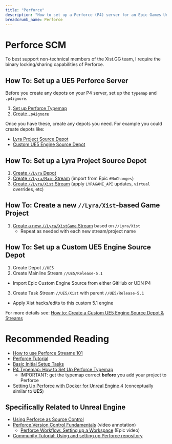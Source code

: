 ```yaml
---
title: "Perforce"
description: "How to set up a Perforce (P4) server for an Epic Games Unreal Engine project, including example Stream setup and working PowerShell examples for a UE5 custom engine and a UE5 Lyra game."
breadcrumb_name: Perforce
---
```


# Perforce SCM

To best support non-technical members of the Xist.GG team,
I require the binary locking/sharing capabilities of Perforce.


## How To: Set up a UE5 Perforce Server

Before you create any depots on your P4 server, set up the `typemap` and `.p4ignore`.

1. [Set up Perforce Typemap](./Typemap)
2. [Create `.p4ignore`](./p4ignore)

Once you have these, create any depots you need.
For example you could create depots like:

- [Lyra Project Source Depot](#LyraProjectSourceDepot)
- [Custom UE5 Engine Source Depot](#CustomUE5EngineSourceDepot)


<a id='LyraProjectSourceDepot'></a>
## How To: Set up a Lyra Project Source Depot

1. [Create `//Lyra` Depot](./How-to-Create-Lyra-Depot)
2. [Create `//Lyra/Main` Stream](./How-to-Create-Lyra-Main-Stream) (import from Epic `#NoChanges`)
3. [Create `//Lyra/Xist` Stream](./How-to-Create-Lyra-Xist-Stream) (apply `LYRAGAME_API` updates, `virtual` overrides, etc)


## How To: Create a new `//Lyra/Xist`-based Game Project

1. [Create a new `//Lyra/XistGame` Stream](./How-to-Create-Lyra-Xist-Game-Stream) based on `//Lyra/Xist`
   - Repeat as needed with each new stream/project name


<a id='CustomUE5EngineSourceDepot'></a>
## How To: Set up a Custom UE5 Engine Source Depot

1. Create Depot `//UE5`
2. Create Mainline Stream `//UE5/Release-5.1`
  - Import Epic Custom Engine Source from either GitHub or UDN P4
3. Create Task Stream `//UE5/Xist` with parent `//UE5/Release-5.1`
  - Apply Xist hacks/edits to this custom 5.1 engine

For more details see: [How to: Create a Custom UE5 Engine Source Depot & Streams](./How-to-Create-Engine-Source-Depot)


# Recommended Reading

- [How to use Perforce Streams 101](https://www.perforce.com/blog/vcs/how-use-perforce-streams-101)
- [Perforce Tutorial](https://www.perforce.com/manuals/p4guide/Content/P4Guide/chapter.tutorial.html)
- [Basic Initial Setup Tasks](https://www.perforce.com/manuals/p4guide/Content/P4Guide/basic-tasks.initial.html)
- [P4 Typemap: How to Set Up Perforce Typemap](https://www.perforce.com/blog/vcs/perforce-p4-typemap)
  - IMPORTANT: get the typemap correct **before** you add your project to Perforce
- [Setting Up Perforce with Docker for Unreal Engine 4](https://www.froyok.fr/blog/2018-09-setting-up-perforce-with-docker-for-unreal-engine-4/) (conceptually similar to **UE5**)


## Specifically Related to Unreal Engine

- [Using Perforce as Source Control](https://docs.unrealengine.com/5.1/en-US/using-perforce-as-source-control-for-unreal-engine/)
- [Perforce Version Control Fundamentals](./Annotations/Inside-Unreal/EpicGames-Version-Control-Fundamentals) (video annotation)
  - [Perforce Workflow: Setting up a Workspace](https://youtu.be/JxXydvG4mlI?t=1898) (Epic video)
- [Community Tutorial: Using and setting up Perforce repository](https://dev.epicgames.com/community/learning/tutorials/Gxoj/unreal-engine-using-and-setting-up-perforce-repository)
